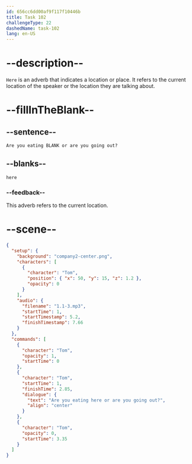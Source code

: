 ```yaml
---
id: 656cc6dd00af9f117f10446b
title: Task 102
challengeType: 22
dashedName: task-102
lang: en-US
---
```


<!--
AUDIO REFERENCE:
Tom: Are you eating here or are you going out?
-->

# --description--

`Here` is an adverb that indicates a location or place. It refers to the current location of the speaker or the location they are talking about.

# --fillInTheBlank--

## --sentence--

`Are you eating BLANK or are you going out?`

## --blanks--

`here`

### --feedback--

This adverb refers to the current location.

# --scene--

```json
{
  "setup": {
    "background": "company2-center.png",
    "characters": [
      {
        "character": "Tom",
        "position": { "x": 50, "y": 15, "z": 1.2 },
        "opacity": 0
      }
    ],
    "audio": {
      "filename": "1.1-3.mp3",
      "startTime": 1,
      "startTimestamp": 5.2,
      "finishTimestamp": 7.66
    }
  },
  "commands": [
    {
      "character": "Tom",
      "opacity": 1,
      "startTime": 0
    },
    {
      "character": "Tom",
      "startTime": 1,
      "finishTime": 2.85,
      "dialogue": {
        "text": "Are you eating here or are you going out?",
        "align": "center"
      }
    },
    {
      "character": "Tom",
      "opacity": 0,
      "startTime": 3.35
    }
  ]
}
```
